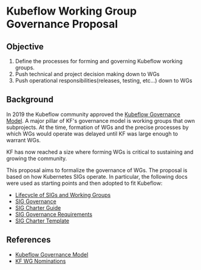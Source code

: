 # Kubeflow Working Group Governance Proposal

## Objective ## 

1. Define the processes for forming and governing Kubeflow working groups.
1. Push technical and project decision making down to WGs
1. Push operational responsibilities(releases, testing, etc...) down to WGs

## Background ##

In 2019 the Kubeflow community approved the [Kubeflow Governance Model]. 
A major pillar of KF's governance model is working groups that own subprojects.
At the time, formation of WGs and the precise processes by which WGs would operate
was delayed until KF was large enough to warrant WGs.

KF has now reached a size where forming WGs is critical to sustaining and growing
the community.

This proposal aims to formalize the governance of WGs. The proposal
is based on how Kubernetes SIGs operate. In particular, the following
docs were used as starting points and then adopted to fit Kubeflow:

  * [Lifecycle of SIGs and Working Groups](https://github.com/kubernetes/community/blob/master/sig-wg-lifecycle.md)
  * [SIG Governance](https://github.com/kubernetes/community/blob/master/committee-steering/governance/sig-governance.md)
  * [SIG Charter Guide](https://github.com/kubernetes/community/blob/master/committee-steering/governance/README.md)
  * [SIG Governance Requirements](https://github.com/kubernetes/community/blob/master/committee-steering/governance/sig-governance-requirements.md)
  * [SIG Charter Template](https://github.com/kubernetes/community/blob/master/committee-steering/governance/sig-charter-template.md)

## References

* [Kubeflow Governance Model](https://bit.ly/kf-governance)
* [KF WG Nominations](https://bit.ly/kubeflow-nominations)

[Kubeflow Governance Model]: https://bit.ly/kf-governance
[KF WG Nominations]: https://bit.ly/kubeflow-nominations
